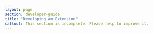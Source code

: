 ```yaml
---
layout: page
section: developer-guide
title: "Developing an Extension"
callout: This section is incomplete. Please help to improve it.
---
```

